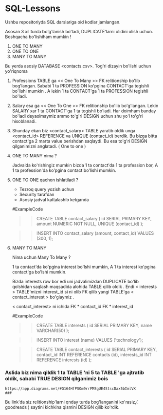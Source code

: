 # SQL-Lessons
Ushbu repositoriyda SQL darslariga oid kodlar jamlangan.

Asosan 3 xil turda bo'g'lanish bo'ladi, DUPLICATE'larni olidini olish uchun.
Boshqacha bo'lishiham mumkin !

1) ONE TO MANY
2) ONE TO ONE
3) MANY TO MANY

Bu yerda asosiy DATABASE <contacts.csv>. Tog'ri dizayin bo'lishi uchun yo'riqnoma 

1. Professions TABLE <contacts> ga << One To Many >> FK relitionship bo'lib bog'langan.
   Sababi 1 ta PROFESSION ko'pgina CONTACT'ga tegishli bo'lishi mumkin . A lekin 1 ta CONTACT'ga 
   1 ta PROFESSION tegishli bo'ladi.
   

2. Salary esa <contacts> ga << One To One >> FK relitionship bo'lib bo'g'langan.
   Lekin SALARY xar 1 ta CONTACT'ga 1 ta tegishli bo'ladi.
   Har doimham bunday bo'ladi deyaolmaymiz ammo to'g'ri DESIGN uchun shu yo'l to'g'ri hisoblanadi.

3. Shunday ekan biz <contact_salary> TABLE yaratib oldik unga <contact_id> REFERENCE va UNIQUE (contact_id)
   berdik. Bu bizga bitta contact'ga 2 marta value berishdan saqlaydi. Bu esa to'g'ri DESIGN qilganimizni
   anglatadi. ( One to one )

4. ONE TO MANY nima ?
   
   Jadvalda ko'rishingiz mumkin bizda 1 ta contact'da 1 ta profession bor,
   A 1 ta profession'da ko'pgina contact bo'lishi mumkin. 

5. ONE TO ONE qachon ishlatiladi ?
   
   * Tezroq query yozish uchun 
   * Security tarafdan 
   * Asosiy jadval kattalashib ketganda 
   
   #ExampleCode 
    >>    CREATE TABLE contact_salary (
             id SERIAL PRIMARY KEY,
             amount NUMERIC NOT NULL,
             UNIQUE (contact_id)
        );
        
    >>    INSERT INTO contact_salary (amount, contact_id) VALUES (300, 1);
        

6. MANY TO MANY 
   
   Nima uchun Many To Many ?
      
      1 ta contact'da ko'pgina interest bo'lshi mumkin, 
      A 1 ta interest ko'pgina contact'ga bo'lshi mumkin.

   Bizda interests row bor edi uni jadvalimizdan DUPLICATE bo'lib qolshidan saqlash
   maqsadida alohida TABLE qilib oldik . Endi < interests > TABLE'mizni interest_id 
   si ni olib FK qilib yangi TABLE'ga < contact_interest > bo'glaymiz . 

   < contact_interest> ni ichida 
    FK * contact_id
    FK * interest_id 

    #ExampleCode
     >>   CREATE TABLE interests (
             id SERIAL PRIMARY KEY,
             name VARCHAR(50)
            );
        
     >>   INSERT INTO interest (name) VALUES ('technology');
       
     >>   CREATE TABLE contact_interests ( 
             id SERIAL PRIMARY KEY,
             contact_id INT REFERENCE contacts (id),
             interests_id INT REFERENCE interests (id)
            );


### Aslida biz nima qildik 1 ta TABLE 'ni 5 ta TABLE 'ga ajtratib oldik, sababi TRUE DESIGN qilganimiz bois
    https://app.diagrams.net/#G164HfPSOm9rrFMSgUE4StscDax5bImlVX
    ###
Bu link'da siz relitionship'larni qnday turda bog'langanini ko'rasiz,( goodreads )
saytini kichkina qismini DESIGN qilib ko'rdik.
 











   

